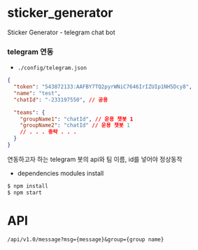 # sticker_generator

Sticker Generator - telegram chat bot

### telegram 연동

- `./config/telegram.json`

```json
{
  "token": "543872133:AAFBY7TQ2pyrWNiC7646IrIZUIp1NH5Dcy8",
  "name": "test",
  "chatId": "-233197550", // 공용

  "teams": {
    "groupName1": "chatId", // 운용 챗봇 1
    "groupName2": "chatId" // 운용 챗봇 1
    // . . . 중략 . . .
  }
}
```

연동하고자 하는 telegram 봇의 api와 팀 이름, id를 넣어야 정상동작

- dependencies modules install

```bash
$ npm install
$ npm start
```

# API

```
/api/v1.0/message?msg={message}&group={group name}
```
